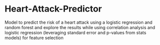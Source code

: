 # Heart-Attack-Predictor
Model to predict the risk of a heart attack using a logistic regression and random forest and explore the results while using correlation analysis and logistic regression (leveraging standard error and p-values from stats models) for feature selection
